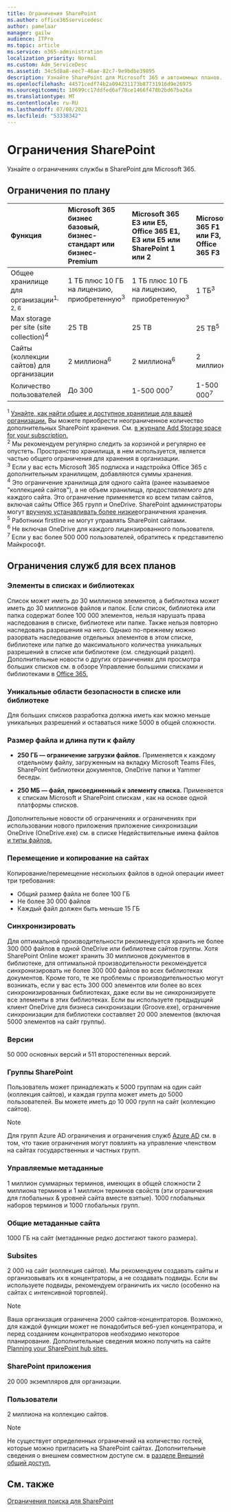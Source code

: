 ```yaml
---
title: Ограничения SharePoint
ms.author: office365servicedesc
author: pamelaar
manager: gailw
audience: ITPro
ms.topic: article
ms.service: o365-administration
localization_priority: Normal
ms.custom: Adm_ServiceDesc
ms.assetid: 34c5d8a8-eec7-46ae-82c7-9e9bdbe39895
description: Узнайте SharePoint для Microsoft 365 и автономных планов.
ms.openlocfilehash: 44571cedf74b2a094231173b87731916d9e26975
ms.sourcegitcommit: 10699cc17ddfed6af78ce1466f478b2bd67ba26a
ms.translationtype: MT
ms.contentlocale: ru-RU
ms.lasthandoff: 07/08/2021
ms.locfileid: "53338342"
---
```

# <a name="sharepoint-limits"></a>Ограничения SharePoint

Узнайте о ограничениях службы в SharePoint для Microsoft 365.
  
## <a name="limits-by-plan"></a>Ограничения по плану 

| Функция | Microsoft 365 бизнес базовый, бизнес-стандарт или бизнес-Premium | Microsoft 365 E3 или E5, Office 365 E1, E3 или E5 или SharePoint 1 или 2 | Microsoft 365 F1 или F3, Office 365 F3 |
|:-----|:-----|:-----|:-----|
|Общее хранилище для организации<sup>1, 2, 6</sup> <br/> |1 ТБ плюс 10 ГБ на лицензию, приобретенную<sup>3</sup>  <br/> |1 ТБ плюс 10 ГБ на лицензию, приобретенную<sup>3</sup> <br/> |1 ТБ<sup>3</sup> <br/> |
|Max storage per site (site collection)<sup>4</sup><br/> |25 TB <br/> |25 TB <br/> |25 TB<sup>5</sup> <br/> |
|Сайты (коллекции сайтов) для организации  <br/> |2 миллиона<sup>6</sup> <br/> |2 миллиона<sup>6</sup> <br/> |2 миллиона<br/> |
|Количество пользователей  <br/> |До 300  <br/> |1-500 000<sup>7</sup> <br/> |1-500 000<sup>7</sup> <br/> |
   
<sup>1</sup> [Узнайте, как найти общее и доступное хранилище для вашей организации.](/sharepoint/manage-site-collection-storage-limits) Вы можете приобрести неограниченное количество дополнительных SharePoint хранения. См. [в журнале Add Storage space for your subscription.](/office365/admin/subscriptions-and-billing/add-storage-space) 
<br/><sup>2</sup> Мы рекомендуем регулярно следить за корзиной и регулярно ее опустеть. Пространство хранилища, в нем используется, является частью общего ограничения для хранения в организации. 
<br/> <sup>3</sup> Если у вас есть Microsoft 365 подписка и надстройка Office 365 с дополнительным хранилищем, добавляются суммы хранения. 
<br/> <sup>4</sup> Это ограничение хранилища *для* одного сайта (ранее называемое "коллекцией сайтов"), а не объем хранилища, *предоставляемого* для каждого сайта. Это ограничение применяется ко всем типам сайтов, включая сайты Office 365 групп и OneDrive. SharePoint администраторы могут [вручную устанавливать более низкие](/sharepoint/manage-site-collection-storage-limits#manage-individual-site-storage-limits)ограничения хранения. 
<br/> <sup>5</sup> Работники firstline не могут управлять SharePoint сайтами. 
<br/> <sup>6</sup> Не включая OneDrive для каждого лицензированного пользователя. 
<br/> <sup>7</sup> Если у вас более 500 000 пользователей, обратитесь к представителю Майкрософт. 
  
## <a name="service-limits-for-all-plans"></a>Ограничения служб для всех планов

### <a name="items-in-lists-and-libraries"></a>Элементы в списках и библиотеках

Список может иметь до 30 миллионов элементов, а библиотека может иметь до 30 миллионов файлов и папок. Если список, библиотека или папка содержат более 100 000 элементов, нельзя нарушать права наследования в списке, библиотеке или папке. Также нельзя повторно наследовать разрешения на него. Однако по-прежнему можно разорвать наследование отдельных элементов в этом списке, библиотеке или папке до максимального количества уникальных разрешений в списке или библиотеке (см. следующий раздел). Дополнительные новости о других ограничениях для просмотра больших списков см. в обзоре Управление большими списками и библиотеками в [Office 365.](https://support.office.com/article/b4038448-ec0e-49b7-b853-679d3d8fb784)

### <a name="unique-security-scopes-per-list-or-library"></a>Уникальные области безопасности в списке или библиотеке

Для больших списков разработка должна иметь как можно меньше уникальных разрешений и оставаться ниже 5000 в общей сложности.

### <a name="file-size-and-file-path-length"></a>Размер файла и длина пути к файлу

- **250 ГБ — ограничение загрузки файлов.** Применяется к каждому отдельному файлу, загруженным на вкладку Microsoft Teams Files, SharePoint библиотеки документов, OneDrive папки и Yammer беседы.

- **250 МБ — файл, присоединенный к элементу списка.** Применяется к спискам Microsoft и SharePoint спискам , как на основе одной платформы списков.

Дополнительные новости об ограничениях и ограничениях при использовании нового приложения приложение синхронизации OneDrive (OneDrive.exe) см. в списке Недействительные имена файлов [и типы файлов.](https://support.office.com/article/64883a5d-228e-48f5-b3d2-eb39e07630fa)

### <a name="moving-and-copying-across-sites"></a>Перемещение и копирование на сайтах

Копирование/перемещение нескольких файлов в одной операции имеет три требования:

- Общий размер файла не более 100 ГБ
- Не более 30 000 файлов
- Каждый файл должен быть меньше 15 ГБ

### <a name="sync"></a>Синхронизировать

Для оптимальной производительности рекомендуется хранить не более 300 000 файлов в одной OneDrive или библиотеке сайтов группы. Хотя SharePoint Online может хранить 30 миллионов документов в библиотеке, для оптимальной производительности рекомендуется синхронизировать не более 300 000 файлов во всех библиотеках документов. Кроме того, те же проблемы с производительностью могут возникать, если у вас есть 300 000 элементов или более во всех синхронизированных библиотеках, даже если вы не синхронизируете все элементы в этих библиотеках. Если вы используете предыдущий клиент OneDrive для бизнеса синхронизации (Groove.exe), ограничение синхронизации для библиотеки составляет 20 000 элементов (включая 5000 элементов на сайт группы).

### <a name="versions"></a>Версии

50 000 основных версий и 511 второстепенных версий.

### <a name="sharepoint-groups"></a>Группы SharePoint

Пользователь может принадлежать к 5000 группам на один сайт (коллекция сайтов), и каждая группа может иметь до 5000 пользователей. Вы можете иметь до 10 000 групп на сайт (коллекцию сайтов).

> [!NOTE]
> Для групп Azure AD ограничения и ограничения служб [Azure AD](/azure/active-directory/users-groups-roles/directory-service-limits-restrictions) см. в том, что такие ограничения могут повлиять на управление членством на сайтах государственных и частных групп.

### <a name="managed-metadata"></a>Управляемые метаданные

1 миллион суммарных терминов, имеющих в общей сложности 2 миллиона терминов и 1 миллион терминов свойств (эти ограничения для глобальных & уровней сайта вместе взятые). 1000 глобальных наборов терминов и 1000 глобальных групп.

### <a name="overall-site-metadata"></a>Общие метаданные сайта

1000 ГБ на сайт (метаданные редко достигают такого размера).

### <a name="subsites"></a>Subsites

2 000 на сайт (коллекция сайтов). Мы рекомендуем создавать сайты и организовывать их в концентраторы, а не создавать подвиды. Если вы используете подвиды, рекомендуем ограничить их число (особенно на сайтах с интенсивной торговлей).

> [!NOTE]
> Ваша организация ограничена 2000 сайтов-концентраторов. Возможно, для каждой функции может не понадобиться веб-узел концентратора, и перед созданием концентраторов необходимо некоторое планирование. Дополнительные сведения можно получить на сайте [Planning your SharePoint hub sites.](/sharepoint/planning-hub-sites)

### <a name="sharepoint-hosted-applications"></a>SharePoint приложения

20 000 экземпляров для организации.

### <a name="users"></a>Пользователи

2 миллиона на коллекцию сайтов.

> [!NOTE]
> Не существует определенных ограничений на количество гостей, которые можно пригласить на SharePoint сайтах. Дополнительные сведения о внешнем совместном доступе см. в [разделе Внешний общий доступ.](/sharepoint/external-sharing-overview)

## <a name="see-also"></a>См. также

[Ограничения поиска для SharePoint](/sharepoint/search-limits)